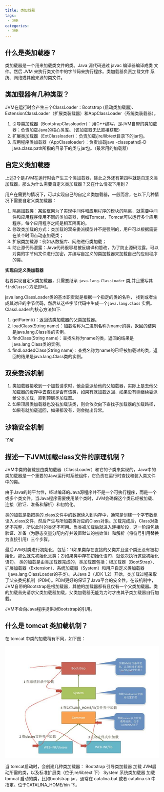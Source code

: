 ```yaml
---
title: 类加载器
tags:
 - JVM
categories: 
 - JVM
---
```




## 什么是类加载器？

类加载器是一个用来加载类文件的类。Java 源代码通过 javac 编译器编译成类 文件。然后 JVM 来执行类文件中的字节码来执行程序。类加载器负责加载文件 系统、网络或其他来源的类文件。



## 类加载器有几种类型？

JVM在运行时会产生三个ClassLoader：Bootstrap (启动类加载器)、ExtensionClassLoader（扩展类装载器）和AppClassLoader（系统类装载器）。

1. 引导类加载器（BootstrapClassloader）：用C++编写，是JVM自带的类加载器；负责加载Java的核心类库。（该加载器无法直接获取）
2. 扩展类加载器（ExtClassloader）：负责加载/jre/lib/ext目录下的jar包。
3. 应用程序类加载器（AppClassloader）：负责加载java -classpath或-D java.class.path所指的目录下的类与jar包。（最常用的加载器）

## 自定义类加载器

上述3个是JVM在运行时会产生三个类加载器，除此之外还有第四种就是自定义类加载器，那么为什么需要自定义类加载器？又在什么情况下用到？

用户在需要的情况下，可以实现自己的自定义类加载器，一般而言，在以下几种情况下需要自定义类加载器：

1. 隔离加载类：某些框架为了实现中间件和应用程序的模块的隔离，就需要中间件和应用程序使用不同的类加载器，例如Tomcat，Tomcat可以运行多个应用程序，每个应用程序之间是相互隔离的。
2. 修改类加载的方式：类加载的双亲委派模型并不是强制的，用户可以根据需要在某个时间点动态加载类；
3. 扩展类加载源：例如从数据库、网络进行类加载；
4. 防止源代码泄露：Java代码很容易被反编译和篡改，为了防止源码泄露，可以对类的字节码文件进行加密，并编写自定义的类加载器来加载自己的应用程序的类。

**实现自定义类加载器**

若要实现自定义类加载器，只需要继承 `java.lang.ClassLoader` 类,并且重写其`findClass()`方法即可。

java.lang.ClassLoader类的基本职责就是根据一个指定的类的名称， 找到或者生成其对应的字节代码，然后从这些字节代码中生成一个`java.lang.Class` 实例。ClassLoader的核心方法如下:

1. getParent()：返回该类加载器的父类加载器。
2. loadClass(String name)：加载名称为二进制名称为name的类，返回的结果是java.lang.Class类的实例。
3. findClass(String name)：查找名称为name的类，返回的结果是java.lang.Class类的实例。
4. findLoadedClass(String name)：查找名称为name的已经被加载过的类，返回的结果是java.lang.Class类的实例。

## 双亲委派机制

1. 类加载器接收到一个加载请求时，他会委派给他的父加载器，实际上是去他父加载器的缓存中去查找是否有该类，如果有就加载返回，如果没有则继续委派给父类加载，直到顶层类加载器。
2. 如果顶层类加载器也没有加载该类，则会依次向下查找子加载器的加载路径，如果有就加载返回，如果都没有，则会抛出异常。

## 沙箱安全机制

了解

## 描述一下JVM加载class文件的原理机制？

JVM中类的装载是由类加载器（ClassLoader）和它的子类来实现的，Java中的类加载器是一个重要的Java运行时系统组件，它负责在运行时查找和装入类文件中的类。 

由于Java的跨平台性，经过编译的Java源程序并不是一个可执行程序，而是一个或多个类文件。当Java程序需要使用某个类时，JVM会确保这个类已经被加载、连接（验证、准备和解析）和初始化。

类的加载是指把类的.class文件中的数据读入到内存中，通常是创建一个字节数组读入.class文件，然后产生与所加载类对应的Class对象。加载完成后，Class对象还不完整，所以此时的类还不可用。当类被加载后就进入连接阶段，这一阶段包括验证、准备（为静态变量分配内存并设置默认的初始值）和解析（将符号引用替换为直接引用）三个步骤。

最后JVM对类进行初始化，包括：1)如果类存在直接的父类并且这个类还没有被初始化，那么就先初始化父类；2)如果类中存在初始化语句，就依次执行这些初始化语句。 类的加载是由类加载器完成的，类加载器包括：根加载器（BootStrap）、扩展加载器（Extension）、系统加载器（System）和用户自定义类加载器（java.lang.ClassLoader的子类）。从Java 2（JDK 1.2）开始，类加载过程采取了父亲委托机制（PDM）。PDM更好的保证了Java平台的安全性，在该机制中，JVM自带的Bootstrap是根加载器，其他的加载器都有且仅有一个父类加载器。类的加载首先请求父类加载器加载，父类加载器无能为力时才由其子类加载器自行加载。

JVM不会向Java程序提供对Bootstrap的引用。

## 什么是 tomcat 类加载机制？

在 tomcat 中类的加载稍有不同，如下图：

![classLoader001](1_类加载器.assets/classLoader001.jpg)

当 tomcat启动时，会创建几种类加载器： Bootstrap 引导类加载器 加载 JVM启动所需的类，以及标准扩展类（位于jre/lib/ext 下） System 系统类加载器 加载 tomcat 启动的类，比如bootstrap.jar，通常在 catalina.bat 或者 catalina.sh 中指定。位于CATALINA_HOME/bin 下。
